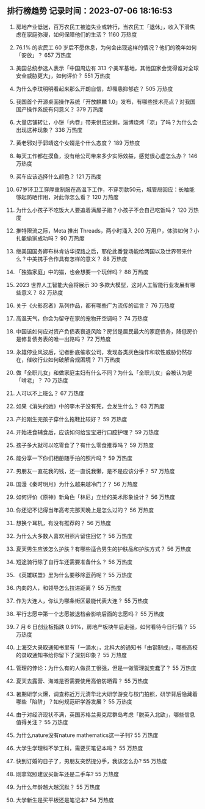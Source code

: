 
## 排行榜趋势 记录时间：2023-07-06 18:16:53
  
  1. 房地产业低迷，百万农民工被迫失业或转行，当农民工「退休」，收入下滑焦虑在家庭弥漫，如何保障他们的生活？ 1160 万热度
    
  2. 76.1% 的农民工 60 岁后不愿休息，为何会出现这样的情况？他们的晚年如何「安放」？ 657 万热度
    
  3. 美国总统参选人表示「中国周边有 313 个美军基地，其他国家会觉得谁对全球安全威胁更大」，如何评价？ 551 万热度
    
  4. 为什么李玟明明看起来那么开朗自信，却罹患抑郁症？ 505 万热度
    
  5. 我国首个开源桌面操作系统「开放麒麟 1.0」发布，有哪些技术亮点？对我国国产操作系统有何意义？ 379 万热度
    
  6. 大量店铺转让，小饼「内卷」带来供应过剩，淄博烧烤「凉」了吗？为什么会出现这种现象？ 336 万热度
    
  7. 黄老邪对于郭靖这个女婿是个什么态度？ 189 万热度
    
  8. 每天工作都在摸鱼，没有给公司带来多少实际效益，感觉很心虚怎么办？ 146 万热度
    
  9. 买车应该选择什么颜色？ 121 万热度
    
  10. 67岁环卫工穿厚重制服在高温下工作，不穿罚款50元，城管局回应：长袖能够起防晒作用，对此你怎么看？ 120 万热度
    
  11. 为什么小孩子不吃饭大人要追着满屋子跑？小孩子不会自己吃饭吗？ 120 万热度
    
  12. 推特限流之际，Meta 推出 Threads，两小时涌入 200 万用户，体验如何？小扎能偷家成功吗？ 90 万热度
    
  13. 继美国国务卿布林肯访华探路之后，耶伦此番登场能给两国以及世界带来什么？中美携手合作具有怎样的意义？ 88 万热度
    
  14. 「独猫家庭」中的猫，也会想要一个玩伴吗？ 88 万热度
    
  15. 2023 世界人工智能大会将展示 30 多款大模型，这对人工智能行业发展有哪些意义？ 82 万热度
    
  16. 关于《火影忍者》系列作品，都有哪些广为流传的谣言？ 76 万热度
    
  17. 高温天气，你会为留守在家的宠物开空调吗？ 74 万热度
    
  18. 中国该如何应对资产负债表衰退风险？房贷是居民最大的家庭债务，降低房价是修复债务表的唯一出路吗？ 72 万热度
    
  19. 永雄停业风波后，记者卧底催收公司，发现各类灰色操作和软性威胁仍然存在，催收行业如何破解合规困境？ 71 万热度
    
  20. 做「全职儿女」和做家庭主妇有什么不同？为什么「全职儿女」会被认为是「啃老」？ 70 万热度
    
  21. 人可以不上班么？ 67 万热度
    
  22. 如果《消失的她》中的李木子没有死，会发生什么？ 63 万热度
    
  23. 产妇刚生完孩子穿什么拖鞋比较好？ 59 万热度
    
  24. 开始进食辅食后，应该如何给宝宝进行口腔护理？ 59 万热度
    
  25. 孩子多大就可以吃零食了？有什么零食推荐吗？ 59 万热度
    
  26. 能分享一下你们相册随手拍的照片吗？ 59 万热度
    
  27. 男朋友一直花我的钱，还一直说我懒，是不是应该分手？ 57 万热度
    
  28. 国漫《秦时明月》为什么越来越冷门了？ 56 万热度
    
  29. 如何评价《原神》新角色「林尼」立绘的美术形象设计？ 56 万热度
    
  30. 你还记不记得当年高考完那天晚上是怎么过的？ 56 万热度
    
  31. 想换个耳机，有没有推荐的？ 56 万热度
    
  32. 为什么大多数人喜欢用照片留住回忆？ 56 万热度
    
  33. 夏天男生应该怎么护肤？有哪些适合男生的护肤品和护肤方式？ 56 万热度
    
  34. 短途骑行除了自行车还需要准备什么？ 56 万热度
    
  35. 《英雄联盟》里为什么要移除蓝药呢？ 55 万热度
    
  36. 内向的人，和领导怎么拉进距离？ 55 万热度
    
  37. 作为大连人，你认为哪条街区最能代表大连？ 55 万热度
    
  38. 平行志愿中第一个志愿被退档会影响后面的志愿吗？ 55 万热度
    
  39. 7 月 6 日创业板指跌 0.91%，房地产板块午后走强，如何看待今日行情？ 55 万热度
    
  40. 上海交大录取通知书里有「一滴水」，北科大的通知书「由钢制成」，哪些高校的录取通知书给你留下了深刻印象？ 55 万热度
    
  41. 管理的悖论：为什么有的人做员工很强，但是一做管理就变蠢了？ 55 万热度
    
  42. 夏天去露营、海滩是否需要使用高倍防晒霜？ 55 万热度
    
  43. 暑期研学火爆，调查称近万元清华北大研学游变与校门拍照，研学背后隐藏着哪些「陷阱」？如何规范研学游发展？ 55 万热度
    
  44. 由于对经济现状不满，英国苏格兰奥克尼群岛考虑「脱英入北欧」，哪些信息值得关注？ 55 万热度
    
  45. 为什么nature没有nature mathematics这一子刊? 55 万热度
    
  46. 大学生学理科不学工科，需要买笔记本吗？ 55 万热度
    
  47. 快到订婚的日子了，男朋友突然提分手，我该怎么办? 55 万热度
    
  48. 刚拿驾照建议买新车还是二手车? 55 万热度
    
  49. 为什么年龄越大越沉默？ 55 万热度
    
  50. 大学新生是买平板还是笔记本? 54 万热度
    